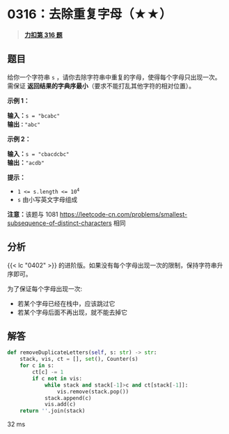 # 0316：去除重复字母（★★）


> <u>**[力扣第 316 题](https://leetcode.cn/problems/remove-duplicate-letters/)**</u>

## 题目

<p>给你一个字符串 <code>s</code> ，请你去除字符串中重复的字母，使得每个字母只出现一次。需保证 <strong>返回结果的字典序最小</strong>（要求不能打乱其他字符的相对位置）。</p>



<p><strong>示例 1：</strong></p>

<pre>
<strong>输入：</strong><code>s = "bcabc"</code>
<strong>输出<code>：</code></strong><code>"abc"</code>
</pre>

<p><strong>示例 2：</strong></p>

<pre>
<strong>输入：</strong><code>s = "cbacdcbc"</code>
<strong>输出：</strong><code>"acdb"</code></pre>



<p><strong>提示：</strong></p>

<ul>
<li><code>1 &lt;= s.length &lt;= 10<sup>4</sup></code></li>
<li><code>s</code> 由小写英文字母组成</li>
</ul>



<p><strong>注意：</strong>该题与 1081 <a href="https://leetcode-cn.com/problems/smallest-subsequence-of-distinct-characters">https://leetcode-cn.com/problems/smallest-subsequence-of-distinct-characters</a> 相同</p>


## 分析

{{< lc "0402" >}} 的进阶版。如果没有每个字母出现一次的限制，保持字符串升序即可。

为了保证每个字母出现一次:
- 若某个字母已经在栈中，应该跳过它
- 若某个字母后面不再出现，就不能去掉它

	
## 解答

```python
def removeDuplicateLetters(self, s: str) -> str:
    stack, vis, ct = [], set(), Counter(s)
    for c in s:
        ct[c] -= 1
        if c not in vis:
            while stack and stack[-1]>c and ct[stack[-1]]:
                vis.remove(stack.pop())
            stack.append(c)
            vis.add(c)
    return ''.join(stack)
```
32 ms
